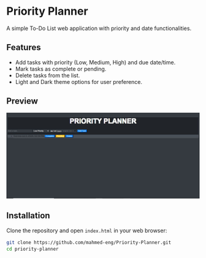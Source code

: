 # Priority Planner

A simple To-Do List web application with priority and date functionalities.

## Features

- Add tasks with priority (Low, Medium, High) and due date/time.
- Mark tasks as complete or pending.
- Delete tasks from the list.
- Light and Dark theme options for user preference.

## Preview

![Priority Planner Preview](0.jpg)

## Installation

Clone the repository and open `index.html` in your web browser:

```bash
git clone https://github.com/mahmed-eng/Priority-Planner.git
cd priority-planner

